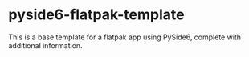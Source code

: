 # pyside6-flatpak-template
This is a base template for a flatpak app using PySide6, complete with additional information.
